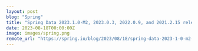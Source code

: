 ```yaml
---
layout: post
blog: "Spring"
title: "Spring Data 2023.1.0-M2, 2023.0.3, 2022.0.9, and 2021.2.15 released"
date: 2023-08-18T00:00:00Z
image: images/spring.png
remote_url: "https://spring.io/blog/2023/08/18/spring-data-2023-1-0-m2-2023-0-3-2022-0-9-and-2021-2-15-released"
---
```

